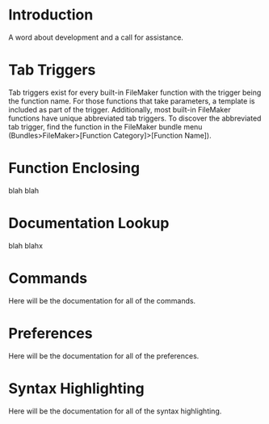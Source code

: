 # Introduction

A word about development and a call for assistance.

# Tab Triggers

Tab triggers exist for every built-in FileMaker function with the trigger being the function name. For those functions that take parameters, a template is included as part of the trigger. Additionally, most built-in FileMaker functions have unique abbreviated tab triggers. To discover the abbreviated tab trigger, find the function in the FileMaker bundle menu (Bundles>FileMaker>[Function Category]>[Function Name]).

# Function Enclosing

blah blah

# Documentation Lookup

blah blahx

# Commands

Here will be the documentation for all of the commands.

# Preferences

Here will be the documentation for all of the preferences.

# Syntax Highlighting

Here will be the documentation for all of the syntax highlighting.
